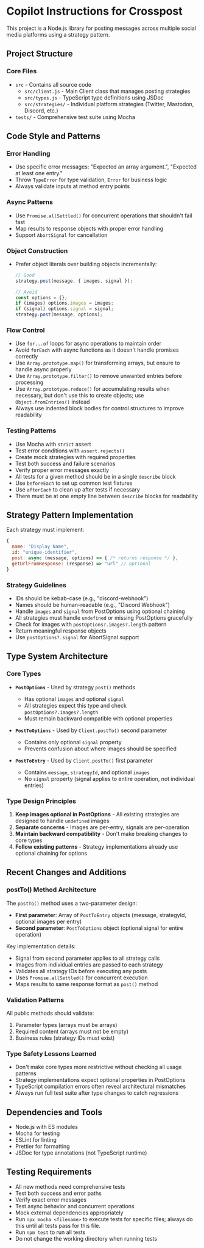# Copilot Instructions for Crosspost

This project is a Node.js library for posting messages across multiple social media platforms using a strategy pattern.

## Project Structure

### Core Files

- `src` - Contains all source code
    - `src/client.js` - Main Client class that manages posting strategies
    - `src/types.js` - TypeScript type definitions using JSDoc
    - `src/strategies/` - Individual platform strategies (Twitter, Mastodon, Discord, etc.)
- `tests/` - Comprehensive test suite using Mocha

## Code Style and Patterns

### Error Handling

- Use specific error messages: "Expected an array argument.", "Expected at least one entry."
- Throw `TypeError` for type validation, `Error` for business logic
- Always validate inputs at method entry points

### Async Patterns

- Use `Promise.allSettled()` for concurrent operations that shouldn't fail fast
- Map results to response objects with proper error handling
- Support `AbortSignal` for cancellation

### Object Construction

- Prefer object literals over building objects incrementally:

    ```javascript
    // Good
    strategy.post(message, { images, signal });

    // Avoid
    const options = {};
    if (images) options.images = images;
    if (signal) options.signal = signal;
    strategy.post(message, options);
    ```

### Flow Control

- Use `for...of` loops for async operations to maintain order
- Avoid `forEach` with async functions as it doesn't handle promises correctly
- Use `Array.prototype.map()` for transforming arrays, but ensure to handle async properly
- Use `Array.prototype.filter()` to remove unwanted entries before processing
- Use `Array.prototype.reduce()` for accumulating results when necessary, but don't use this to create objects; use `Object.fromEntries()` instead
- Always use indented block bodies for control structures to improve readability

### Testing Patterns

- Use Mocha with `strict` assert
- Test error conditions with `assert.rejects()`
- Create mock strategies with required properties
- Test both success and failure scenarios
- Verify proper error messages exactly
- All tests for a given method should be in a single `describe` block
- Use `beforeEach` to set up common test fixtures
- Use `afterEach` to clean up after tests if necessary
- There must be at one empty line between `describe` blocks for readability

## Strategy Pattern Implementation

Each strategy must implement:

```javascript
{
  name: "Display Name",
  id: "unique-identifier",
  post: async (message, options) => { /* returns response */ },
  getUrlFromResponse: (response) => "url" // optional
}
```

### Strategy Guidelines

- IDs should be kebab-case (e.g., "discord-webhook")
- Names should be human-readable (e.g., "Discord Webhook")
- Handle `images` and `signal` from PostOptions using optional chaining
- All strategies must handle `undefined` or missing PostOptions gracefully
- Check for images with `postOptions?.images?.length` pattern
- Return meaningful response objects
- Use `postOptions?.signal` for AbortSignal support

## Type System Architecture

### Core Types

- **`PostOptions`** - Used by strategy `post()` methods

    - Has optional `images` and optional `signal`
    - All strategies expect this type and check `postOptions?.images?.length`
    - Must remain backward compatible with optional properties

- **`PostToOptions`** - Used by `Client.postTo()` second parameter

    - Contains only optional `signal` property
    - Prevents confusion about where images should be specified

- **`PostToEntry`** - Used by `Client.postTo()` first parameter
    - Contains `message`, `strategyId`, and optional `images`
    - No `signal` property (signal applies to entire operation, not individual entries)

### Type Design Principles

1. **Keep images optional in PostOptions** - All existing strategies are designed to handle `undefined` images
2. **Separate concerns** - Images are per-entry, signals are per-operation
3. **Maintain backward compatibility** - Don't make breaking changes to core types
4. **Follow existing patterns** - Strategy implementations already use optional chaining for options

## Recent Changes and Additions

### postTo() Method Architecture

The `postTo()` method uses a two-parameter design:

- **First parameter**: Array of `PostToEntry` objects (message, strategyId, optional images per entry)
- **Second parameter**: `PostToOptions` object (optional signal for entire operation)

Key implementation details:

- Signal from second parameter applies to all strategy calls
- Images from individual entries are passed to each strategy
- Validates all strategy IDs before executing any posts
- Uses `Promise.allSettled()` for concurrent execution
- Maps results to same response format as `post()` method

### Validation Patterns

All public methods should validate:

1. Parameter types (arrays must be arrays)
2. Required content (arrays must not be empty)
3. Business rules (strategy IDs must exist)

### Type Safety Lessons Learned

- Don't make core types more restrictive without checking all usage patterns
- Strategy implementations expect optional properties in PostOptions
- TypeScript compilation errors often reveal architectural mismatches
- Always run full test suite after type changes to catch regressions

## Dependencies and Tools

- Node.js with ES modules
- Mocha for testing
- ESLint for linting
- Prettier for formatting
- JSDoc for type annotations (not TypeScript runtime)

## Testing Requirements

- All new methods need comprehensive tests
- Test both success and error paths
- Verify exact error messages
- Test async behavior and concurrent operations
- Mock external dependencies appropriately
- Run `npx mocha <filename>` to execute tests for specific files; always do this until all tests pass for this file.
- Run `npm test` to run all tests
- Do not change the working directory when running tests
